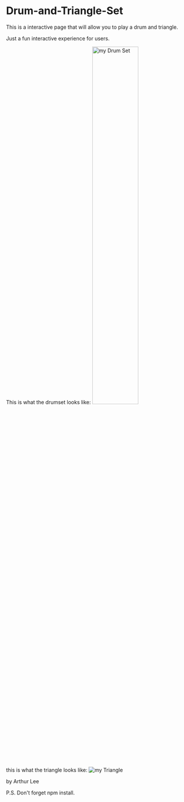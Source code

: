 # Drum-and-Triangle-Set

This is a interactive page that will allow you to play a drum and triangle.

Just a fun interactive experience for users.

This is what the drumset looks like:
<img  style = "width: 50%" src ="https://lh3.googleusercontent.com/wmDazARiNOuV4LSv-XMbugeTc5xhXpuObrwPoO8o4wlgKvniU9jZwS7DWfumE6KCJ1R2rkgHnNdfkc-73wA61oWTQgBNODOpdFJScVp0hvyemDn41qa-7zYmWg8ngrj9teNx2A767vWCbfqpB9axjbPah1eAXIlzyx0LCsY0IM6vje4o6Fn4yQWZv5K-fKwwWki-gv_67BMewQGZkTrWRpKzmc8S-uNyjF_TiKp5hnU2Ozg-9UiC4VynrGVSzRoZTwEHS9EZr_TyjSwjinZi3etKFktmALpbLenRUTr6mI15jYp4AOLaSFxQrtp-Or_bZFT52x3rG0HglbUOtlXROt4wp8jwHOT7zbDyLZFjp8sZUhC7RIN2U4HAiDTE-FqJrmWaEcwp11uVu5pMWBVOX_fQ4DCyVFeZ6ab8B4EVlJZbLiG4gyMj4DED5mwD7fy2Sx1x0tzwVbcSl0hsYPYEyLRpL7lRSR6mweVggJXV7ijms27PteQY13Z5AsR6DCv2idh2_iUiJU8eK8NhoT-vetKyL9k8vVKOBbYD2YslcPCuIpVPVGeB3EPMW-JOKeq3QrRxJ__uvp6Wak4a2mVUZfjau051-urvQOaUoHGkE6XANgIed--rPcRjN6mO11v-EYa_csLbvd4eil2fKCrG2aVP8YTFYMHieYaUhf_H-TgRyMUmwW2Gw_3eQCjSQxsop-Sr5tPpNfQlGG7BF_jZTYfC=w1919-h895-no?authuser=2" alt ="my Drum Set"/>

this is what the triangle looks like:
<img src = "https://lh3.googleusercontent.com/PjdI5f219SMRDjercBlCkPq1GWm7ld_3CAqYc5c3cB_9-Mah2d3hstdpojgwJd8bVnuk8vXDR0UDUxxXI97TaTW4HEjZ6tON8ehOQLsRuIzDQTm9Qv92tt9iVhXiB90xJt5QAnMlFDlSxXDR9r91u6joqdYFNnEgAV1JRuwS6nKLAyM64W3JOVPABeJ1Sd41jFlRn3IshusEkOHvjpyo0fBbW87F6YBvYJDOIEB2s08ZjUKCsR9l3KoYoNZEg_O4mQjRKCz7J0tSGcznZVcjSt0UVtkh86G9_n4NuSYDfz-vjVYoiKp0b0X68eLnomrzgYpdkS6ROhyngC8zFWqyUSPizgJQkP_l_FB4uFu8h9tiRzBvVLLT6pNt2O3kaaK9SdncnYWQUaPwGjdCY5GQb1RjL0bsJ0Wt1ujjHZe03_2Ruyqe3jcr2iGPpZ_UF2WwCRGjiO8UFWzT2_ybS0vk-uJCQD2SB8WMz3NB5NGCaPfcBFJpUArPhEND2FVh715u7GomIIZVikMhN-gST9r73NbeqxemttTb7F4w5aBoOOphC_b-XuwfW5Bkb5dsWEMEqL3YtW1I7rWJ1j8qubm2g8A7LvJ6hfh60aPTc8NgK0IkSOvgNc0n8sgXdRd-baPTKq2f4fmHwFpEO6dob7PS5u7JBxs44_kDuoHiQin-JGbxBbTKfr9mOngePwU4ODvMMmTcA-V0J_ohSVk88iXwAwwP=w1920-h894-no?authuser=2" alt = "my Triangle">

by Arthur Lee 

P.S. Don't forget npm install.
